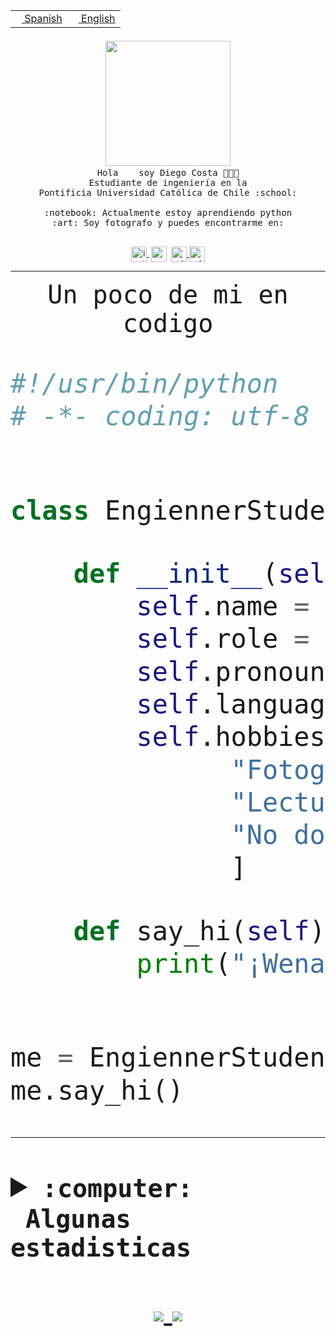 <table border="0"  align="right">
 <tr><td><a href="README.md"><img src="https://upload.wikimedia.org/wikipedia/commons/thumb/8/89/Bandera_de_Espa%C3%B1a.svg/1200px-Bandera_de_Espa%C3%B1a.svg.png" height="10"> Spanish</a></td>
 <td><a href="README.en.md"><img src="https://upload.wikimedia.org/wikipedia/commons/a/a4/Flag_of_the_United_States.svg" height="10"> English</a></td></tr>
</table><br><br><br>


<p align="center">
  <img src="https://github.com/diegocostares/diegocostares/blob/main/Images/aaa2.gif?raw=true" width="200px">
  <br><samp>
    Hola <img src="https://media.giphy.com/media/hvRJCLFzcasrR4ia7z/giphy.gif" width="16px"> soy Diego Costa 👨🏻‍💻<br>
    Estudiante de ingeniería en la <br>
    Pontificia Universidad Católica de Chile :school:<br>
  <br>
    :notebook: Actualmente estoy aprendiendo python <br>
    :art: Soy fotografo y puedes encontrarme en: <br>
  <br></samp>
  
</p>

<p align="center">
   <a href="https://instagram.com/diegocosta_no" target="blank">
    <img 
    align="center" src="https://cdn.jsdelivr.net/npm/simple-icons@3.0.1/icons/instagram.svg" alt="instagram" height="25px" width="25px" />
  </a>
  <a style="border: 3px solid; color: white;"href="https://t.me/diegocosta_no" target="blank">
  <img
  align="center" alt="Telegram" width="25px" src="https://icons-for-free.com/iconfiles/png/512/Telegram-1324888767380505522.png" />
</a>
<a href="https://api.whatsapp.com/send?phone=56971897835&text=Hola!" target="blank">
  <img
  align="center" alt="wtsp" width="25px" src="https://img.icons8.com/pastel-glyph/2x/whatsapp--v2.png" />
</a>
<a href="https://www.linkedin.com/in/diego-costa-786249213/" target="blank">
  <img
  align="center" alt="wtsp" width="25px" src="https://img.icons8.com/metro/452/linkedin.png" />
</a>

  </a>
</p>

---


<p align="center"><font size="25"><samp>Un poco de mi en codigo</samp></front></p>


```python
#!/usr/bin/python
# -*- coding: utf-8 -*-


class EngiennerStudent:

    def __init__(self):
        self.name = "Diego Costa"
        self.role = "Estudiante"
        self.pronouns = "he/him"
        self.language_spoken = ["es_CL", "en_US"]
        self.hobbies = [
              "Fotografia",
              "Lectura",
              "No dormir",
              ]

    def say_hi(self):
        print("¡Wena mundo!")


me = EngiennerStudent()
me.say_hi()
```
---
<details>
  <summary><b><samp>:computer: &nbsp;Algunas estadisticas</samp></b></summary>
  <br/></p>

<!--START_SECTION:waka-->
![Code Time](http://img.shields.io/badge/Code%20Time-311%20hrs%2037%20mins-blue)

**Soy nocturno 🦉** 

```text
🌞 Mañana     3 commits      ░░░░░░░░░░░░░░░░░░░░░░░░░   2.33% 
🌆 Día        41 commits     ████████░░░░░░░░░░░░░░░░░   31.78% 
🌃 Tarde      34 commits     ██████░░░░░░░░░░░░░░░░░░░   26.36% 
🌙 Noche      51 commits     ██████████░░░░░░░░░░░░░░░   39.53%

```
📅 **Soy más productivo los Miércoles** 

```text
Lunes        10 commits     ██░░░░░░░░░░░░░░░░░░░░░░░   7.75% 
Martes       3 commits      ░░░░░░░░░░░░░░░░░░░░░░░░░   2.33% 
Miércoles    77 commits     ███████████████░░░░░░░░░░   59.69% 
Jueves       2 commits      ░░░░░░░░░░░░░░░░░░░░░░░░░   1.55% 
Viernes      1 commits      ░░░░░░░░░░░░░░░░░░░░░░░░░   0.78% 
Sábado       16 commits     ███░░░░░░░░░░░░░░░░░░░░░░   12.4% 
Domingo      20 commits     ████░░░░░░░░░░░░░░░░░░░░░   15.5%

```


📊 **Esta semana me dediqué a** 

```text
🐱‍💻 Proyectos: 
T0                       29 hrs 17 mins      ███████████████████░░░░░░   78.87% 
Unknown Project          4 hrs 38 mins       ███░░░░░░░░░░░░░░░░░░░░░░   12.49% 
Ing_Software             1 hr 45 mins        █░░░░░░░░░░░░░░░░░░░░░░░░   4.71% 
T0-2020-2-DquezadaO      1 hr 21 mins        █░░░░░░░░░░░░░░░░░░░░░░░░   3.66% 
G74_BDD                  5 mins              ░░░░░░░░░░░░░░░░░░░░░░░░░   0.26%

```


 Last Updated on 29/03/2022 14:21:49 UTC
<!--END_SECTION:waka-->
  
  

 <p align="center"> <img src="https://github-readme-stats.vercel.app/api?username=diegocostares&show_icons=true&theme=ayu-mirage" alt="abhisheknaiidu" /></p>
 
</details>

<p align=center>
  <a href="https://github.com/diegocostares">
    <img src="https://badges.pufler.dev/visits/diegocostares/diegocostares?style=flat-square&color=black&logo=github">
  </a>
  <a href="https://github.com/diegocostares?tab=repositories">
    <img src="https://badges.pufler.dev/repos/diegocostares?style=flat-square&color=black&logo=github">
  </a>
</p>
